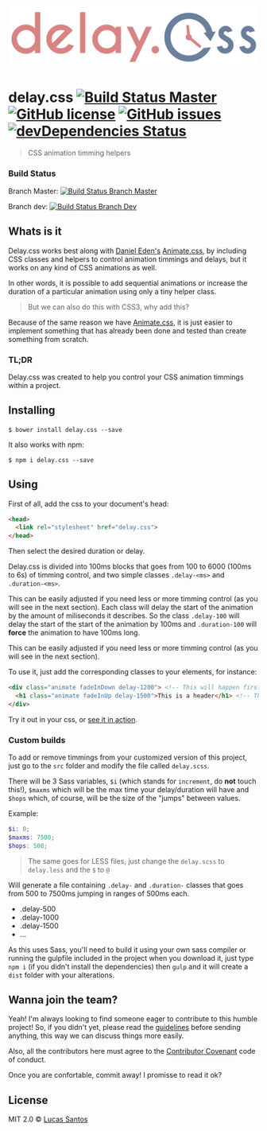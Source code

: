 ![Delay.css logo](logo_title.png)

# delay.css [![Build Status Master](https://travis-ci.org/khaosdoctor/delay.css.svg?branch=master)](https://travis-ci.org/khaosdoctor/delay.css) [![GitHub license](https://img.shields.io/badge/license-MIT-blue.svg)](https://raw.githubusercontent.com/khaosdoctor/ngs/master/LICENSE) [![GitHub issues](https://img.shields.io/github/issues/khaosdoctor/delay.css.svg)](https://github.com/khaosdoctor/delay.css/issues) [![devDependencies Status](https://david-dm.org/khaosdoctor/delay.css/dev-status.svg)](https://david-dm.org/khaosdoctor/delay.css?type=dev)

> CSS animation timming helpers

### Build Status

Branch Master: [![Build Status Branch Master](https://travis-ci.org/khaosdoctor/delay.css.svg?branch=master)](https://travis-ci.org/khaosdoctor/delay.css)

Branch dev: [![Build Status Branch Dev](https://travis-ci.org/khaosdoctor/delay.css.svg?branch=dev)](https://travis-ci.org/khaosdoctor/delay.css)

## Whats is it

Delay.css works best along with [Daniel Eden's](https://github.com/daneden) [Animate.css](https://github.com/daneden/animate.css), by including CSS classes and helpers to control animation timmings and delays, but it works on any kind of CSS animations as well.

In other words, it is possible to add sequential animations or increase the duration of a particular animation using only a tiny helper class.

> But we can also do this with CSS3, why add this?

Because of the same reason we have [Animate.css](https://github.com/daneden/animate.css), it is just easier to implement something that has already been done and tested than create something from scratch.

### TL;DR

Delay.css was created to help you control your CSS animation timmings within a project.

## Installing

```
$ bower install delay.css --save
```

It also works with npm:

```
$ npm i delay.css --save
```

## Using

First of all, add the css to your document's head:

```html
<head>
  <link rel="stylesheet" href="delay.css">
</head>
```

Then select the desired duration or delay.

Delay.css is divided into 100ms blocks that goes from 100 to 6000 (100ms to 6s) of timming control, and two simple classes `.delay-<ms>` and `.duration-<ms>`.

This can be easily adjusted if you need less or more timming control (as you will see in the next section). Each class will delay the start of the animation by the amount of miliseconds it describes. So the class `.delay-100` will delay the start of the start of the animation by 100ms and `.duration-100` will __force__ the animation to have 100ms long.

This can be easily adjusted if you need less or more timming control (as you will see in the next section).

To use it, just add the corresponding classes to your elements, for instance:

```html
<div class="animate fadeInDown delay-1200"> <!-- This will happen first -->
  <h1 class="animate fadeInUp delay-1500">This is a header</h1> <!-- This will happen 300ms after the div has appeared -->
</div>
```

Try it out in your css, or [see it in action](https://khaosdoctor.github.io/delay.css/demo.html).

### Custom builds

To add or remove timmings from your customized version of this project, just go to the `src` folder and modify the file called `delay.scss`.

There will be 3 Sass variables, `$i` (which stands for `increment`, do __not__ touch this!), `$maxms` which will be the max time your delay/duration will have and `$hops` which, of course, will be the size of the "jumps" between values.

Example:

```scss
$i: 0;
$maxms: 7500;
$hops: 500;
```

> The same goes for LESS files, just change the `delay.scss` to `delay.less` and the `$` to `@`

Will generate a file containing `.delay-` and `.duration-` classes that goes from 500 to 7500ms jumping in ranges of 500ms each.

- .delay-500
- .delay-1000
- .delay-1500
- ...

As this uses Sass, you'll need to build it using your own sass compiler or running the gulpfile included in the project when you download it, just type `npm i` (if you didn't install the dependencies) then `gulp` and it will create a `dist` folder with your alterations.

## Wanna join the team?

Yeah! I'm always looking to find someone eager to contribute to this humble project! So, if you didn't yet, please read the [guidelines](CONTRIBUTING.md) before sending anything, this way we can discuss things more easily.

Also, all the contributors here must agree to the [Contributor Covenant](http://contributor-covenant.org/) code of conduct.

Once you are confortable, commit away! I promisse to read it ok?

## License

MIT 2.0 © [Lucas Santos](https://github.com/khaosdoctor)
